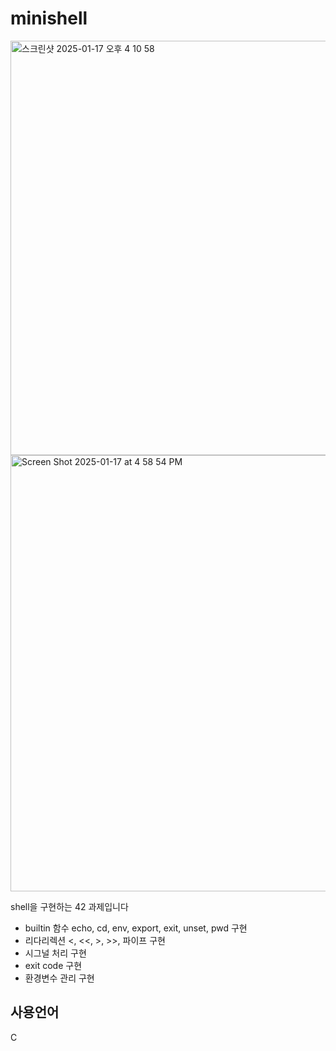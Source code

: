 # minishell


<img width="663" alt="스크린샷 2025-01-17 오후 4 10 58" src="https://github.com/user-attachments/assets/ec9d34d2-c143-49c7-9b5b-b957e3cf4a6e" />


<img width="698" alt="Screen Shot 2025-01-17 at 4 58 54 PM" src="https://github.com/user-attachments/assets/956ea76f-acc8-48cd-8d30-4edb4ac520d6" />


shell을 구현하는 42 과제입니다

 - builtin 함수 echo, cd, env, export, exit, unset, pwd 구현
 - 리다리렉션 <, <<, >, >>, 파이프 구현
 - 시그널 처리 구현
 - exit code 구현
 - 환경변수 관리 구현

## 사용언어
  C
